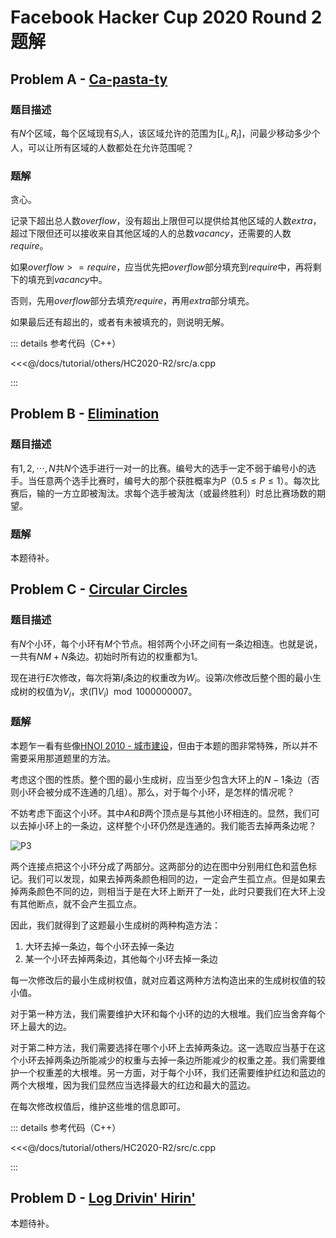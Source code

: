 # Facebook Hacker Cup 2020 Round 2 题解

## Problem A - [Ca-pasta-ty](https://www.facebook.com/codingcompetitions/hacker-cup/2020/round-2/problems/A)

### 题目描述

有$N$个区域，每个区域现有$S_i$人，该区域允许的范围为$[L_i,R_i]$，问最少移动多少个人，可以让所有区域的人数都处在允许范围呢？

### 题解

贪心。

记录下超出总人数$overflow$，没有超出上限但可以提供给其他区域的人数$extra$，超过下限但还可以接收来自其他区域的人的总数$vacancy$，还需要的人数$require$。

如果$overflow>=require$，应当优先把$overflow$部分填充到$require$中，再将剩下的填充到$vacancy$中。

否则，先用$overflow$部分去填充$require$，再用$extra$部分填充。

如果最后还有超出的，或者有未被填充的，则说明无解。

::: details 参考代码（C++）

<<<@/docs/tutorial/others/HC2020-R2/src/a.cpp

:::

## Problem B - [Elimination](https://www.facebook.com/codingcompetitions/hacker-cup/2020/round-2/problems/B) 

### 题目描述

有$1,2,\cdots,N$共$N$个选手进行一对一的比赛。编号大的选手一定不弱于编号小的选手。当任意两个选手比赛时，编号大的那个获胜概率为$P$（$0.5\leq P\leq1$）。每次比赛后，输的一方立即被淘汰。求每个选手被淘汰（或最终胜利）时总比赛场数的期望。

### 题解

本题待补。

## Problem C - [Circular Circles](https://www.facebook.com/codingcompetitions/hacker-cup/2020/round-2/problems/C)

### 题目描述

有$N$个小环，每个小环有$M$个节点。相邻两个小环之间有一条边相连。也就是说，一共有$NM+N$条边。初始时所有边的权重都为$1$。

现在进行$E$次修改，每次将第$I_i$条边的权重改为$W_i$。设第$i$次修改后整个图的最小生成树的权值为$V_i$，求$(\prod V_i)\mod1000000007$。

### 题解

本题乍一看有些像[HNOI 2010 - 城市建设](https://blog.csdn.net/u013368721/article/details/39183033?utm_medium=distribute.pc_relevant.none-task-blog-title-1&spm=1001.2101.3001.4242)，但由于本题的图非常特殊，所以并不需要采用那道题里的方法。

考虑这个图的性质。整个图的最小生成树，应当至少包含大环上的$N-1$条边（否则小环会被分成不连通的几组）。那么，对于每个小环，是怎样的情况呢？

不妨考虑下面这个小环。其中$A$和$B$两个顶点是与其他小环相连的。显然，我们可以去掉小环上的一条边，这样整个小环仍然是连通的。我们能否去掉两条边呢？

![P3](./P3.png)

两个连接点把这个小环分成了两部分。这两部分的边在图中分别用红色和蓝色标记。我们可以发现，如果去掉两条颜色相同的边，一定会产生孤立点。但是如果去掉两条颜色不同的边，则相当于是在大环上断开了一处，此时只要我们在大环上没有其他断点，就不会产生孤立点。

因此，我们就得到了这题最小生成树的两种构造方法：

1. 大环去掉一条边，每个小环去掉一条边
2. 某一个小环去掉两条边，其他每个小环去掉一条边

每一次修改后的最小生成树权值，就对应着这两种方法构造出来的生成树权值的较小值。

对于第一种方法，我们需要维护大环和每个小环的边的大根堆。我们应当舍弃每个环上最大的边。

对于第二种方法，我们需要选择在哪个小环上去掉两条边。这一选取应当基于在这个小环去掉两条边所能减少的权重与去掉一条边所能减少的权重之差。我们需要维护一个权重差的大根堆。另一方面，对于每个小环，我们还需要维护红边和蓝边的两个大根堆，因为我们显然应当选择最大的红边和最大的蓝边。

在每次修改权值后，维护这些堆的信息即可。

::: details 参考代码（C++）

<<<@/docs/tutorial/others/HC2020-R2/src/c.cpp

:::

## Problem D - [Log Drivin' Hirin'](https://www.facebook.com/codingcompetitions/hacker-cup/2020/round-2/problems/D)

本题待补。
